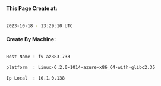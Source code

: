 
   
#### This Page Create at:

```bash

2023-10-18 - 13:29:10 UTC

```

#### Create By Machine:

```bash

Host Name : fv-az883-733

platform  : Linux-6.2.0-1014-azure-x86_64-with-glibc2.35

Ip Local  : 10.1.0.138

```

